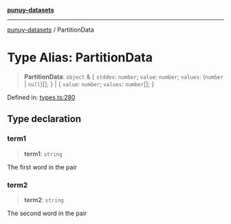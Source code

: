 [**punuy-datasets**](../README.md)

***

[punuy-datasets](../README.md) / PartitionData

# Type Alias: PartitionData

> **PartitionData**: `object` & \{ `stddev`: `number`; `value`: `number`; `values`: (`number` \| `null`)[]; \} \| \{ `value`: `number`; `values`: `number`[]; \}

Defined in: [types.ts:280](https://github.com/andrefs/punuy-datasets/blob/a59e12be452ddcfc246ad1c567beef2f78e13a55/src/lib/types.ts#L280)

## Type declaration

### term1

> **term1**: `string`

The first word in the pair

### term2

> **term2**: `string`

The second word in the pair
